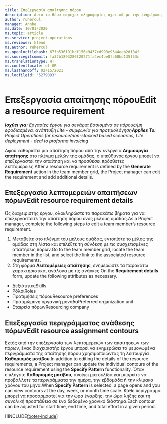 ```yaml
---
title: Επεξεργασία απαίτησης πόρου
description: Αυτό το θέμα παρέχει πληροφορίες σχετικά με την ενημέρωση των πληροφοριών απαίτησης πόρου.
author: ruhercul
manager: Annbe
ms.date: 10/01/2020
ms.topic: article
ms.service: project-operations
ms.reviewer: kfend
ms.author: ruhercul
ms.openlocfilehash: 67fb536f91bdf156e9437cd993e93a4eeb2df84f
ms.sourcegitcommit: fa32b1893286f20271fa4ec4be8fc68bd135f53c
ms.translationtype: HT
ms.contentlocale: el-GR
ms.lasthandoff: 02/15/2021
ms.locfileid: "5279093"
---
```

# <a name="edit-a-resource-requirement"></a><span data-ttu-id="fb26c-103">Επεξεργασία απαίτησης πόρου</span><span class="sxs-lookup"><span data-stu-id="fb26c-103">Edit a resource requirement</span></span>

<span data-ttu-id="fb26c-104">_**Ισχύει για:** Εργασίες έργου για σενάρια βασισμένα σε πόρους/μη εφοδιασμένα, ανάπτυξη Lite - συμφωνία για προτιμολόγηση_</span><span class="sxs-lookup"><span data-stu-id="fb26c-104">_**Applies To:** Project Operations for resource/non-stocked based scenarios, Lite deployment - deal to proforma invoicing_</span></span>

<span data-ttu-id="fb26c-105">Αφού καθοριστεί μια απαίτηση πόρου από την ενέργεια **Δημιουργία απαίτησης** στο πλέγμα μελών της ομάδας, ο υπεύθυνος έργου μπορεί να επεξεργαστεί την απαίτηση και να προσθέσει πρόσθετες λεπτομέρειες.</span><span class="sxs-lookup"><span data-stu-id="fb26c-105">After a resource requirement is defined by the **Generate Requirement** action in the team member grid, the Project manager can edit the requirement and add additional details.</span></span>

## <a name="edit-resource-requirement-details"></a><span data-ttu-id="fb26c-106">Επεξεργασία λεπτομερειών απαιτήσεων πόρων</span><span class="sxs-lookup"><span data-stu-id="fb26c-106">Edit resource requirement details</span></span>

<span data-ttu-id="fb26c-107">Ως διαχειριστής έργου, ολοκληρώστε τα παρακάτω βήματα για να επεξεργαστείτε την απαίτηση πόρου ενός μέλους ομάδας.</span><span class="sxs-lookup"><span data-stu-id="fb26c-107">As a Project manager, complete the following steps to edit a team member’s resource requirement.</span></span>

1. <span data-ttu-id="fb26c-108">Μεταβείτε στο πλέγμα του μέλους ομάδας, εντοπίστε το μέλος της ομάδας στη λίστα και επιλέξτε τη σύνδεση με τις συσχετισμένες απαιτήσεις πόρων.</span><span class="sxs-lookup"><span data-stu-id="fb26c-108">Go to the team member grid, locate the team member in the list, and select the link to the associated resource requirements.</span></span>
2. <span data-ttu-id="fb26c-109">Στη φόρμα **Λεπτομέρειες απαίτησης**, ενημερώστε τα παρακάτω χαρακτηριστικά, ανάλογα με τις ανάγκες.</span><span class="sxs-lookup"><span data-stu-id="fb26c-109">On the **Requirement details** form, update the following attributes as necessary.</span></span>

- <span data-ttu-id="fb26c-110">Δεξιότητες</span><span class="sxs-lookup"><span data-stu-id="fb26c-110">Skills</span></span>
- <span data-ttu-id="fb26c-111">Ρόλοι</span><span class="sxs-lookup"><span data-stu-id="fb26c-111">Roles</span></span>
- <span data-ttu-id="fb26c-112">Προτιμήσεις πόρου</span><span class="sxs-lookup"><span data-stu-id="fb26c-112">Resource preferences</span></span>
- <span data-ttu-id="fb26c-113">Προτιμώμενη οργανική μονάδα</span><span class="sxs-lookup"><span data-stu-id="fb26c-113">Preferred organization unit</span></span>
- <span data-ttu-id="fb26c-114">Εταιρεία πόρων</span><span class="sxs-lookup"><span data-stu-id="fb26c-114">Resourcing company</span></span>

## <a name="edit-resource-assignment-contours"></a><span data-ttu-id="fb26c-115">Επεξεργασία περιγράμματος ανάθεσης πόρων</span><span class="sxs-lookup"><span data-stu-id="fb26c-115">Edit resource assignment contours</span></span>

<span data-ttu-id="fb26c-116">Εκτός από την επεξεργασία των λεπτομερειών των απαιτήσεων των πόρων, ένας διαχειριστής έργου μπορεί να ενημερώσει τα μεμονωμένα περιγράμματα της απαίτησης πόρου χρησιμοποιώντας τη λειτουργία **Καθορισμός μοτίβου**.</span><span class="sxs-lookup"><span data-stu-id="fb26c-116">In addition to editing the details of the resource requirements, a Project manager can update the individual contours of the resource requirement using the **Specify Pattern** functionality.</span></span> <span data-ttu-id="fb26c-117">Όταν επιλέγετε **Καθορισμός μοτίβου**, ανοίγει μια σελίδα και μπορείτε να προβάλλετε τα περιγράμματα την ημέρα, την εβδομάδα ή την κλίμακα χρόνου του μήνα.</span><span class="sxs-lookup"><span data-stu-id="fb26c-117">When **Specify Pattern** is selected, a page opens and you can view contours at the day, week, or month time scale.</span></span> <span data-ttu-id="fb26c-118">Κάθε περίγραμμα μπορεί να προσαρμοστεί για την ώρα έναρξης, την ώρα λήξης και τη συνολική προσπάθεια σε ένα δεδομένο χρονικό διάστημα.</span><span class="sxs-lookup"><span data-stu-id="fb26c-118">Each contour can be adjusted for start time, end time, and total effort in a given period.</span></span>

[!INCLUDE[footer-include](../includes/footer-banner.md)]